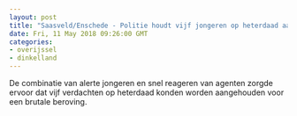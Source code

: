 ```yaml
---
layout: post
title: "Saasveld/Enschede - Politie houdt vijf jongeren op heterdaad aan voor beroving"
date: Fri, 11 May 2018 09:26:00 GMT
categories: 
- overijssel 
- dinkelland 
---
```


De combinatie van alerte jongeren en snel reageren van agenten zorgde ervoor dat vijf verdachten op heterdaad konden worden aangehouden voor een brutale beroving.
